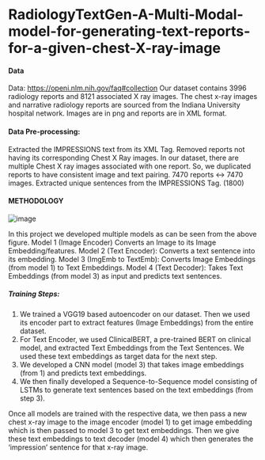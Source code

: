 # RadiologyTextGen-A-Multi-Modal-model-for-generating-text-reports-for-a-given-chest-X-ray-image

#### Data
Data: https://openi.nlm.nih.gov/faq#collection
Our dataset contains 3996 radiology reports and 8121 associated X ray images.
The chest x-ray images and narrative radiology reports are sourced from the Indiana University hospital network.
Images are in png and reports are in XML format.

#### Data Pre-processing:
Extracted the IMPRESSIONS text from its XML Tag.
Removed reports not having its corresponding Chest X Ray images.
In our dataset, there are multiple Chest X ray  images associated with one report. So, we duplicated reports to have consistent image and text pairing. 
7470 reports <-> 7470 images.
Extracted unique sentences from the IMPRESSIONS Tag. (1800)


#### METHODOLOGY 
![image](https://github.com/abdulmoid7416/RadiologyTextGen-A-Multi-Modal-model-for-generating-text-reports-for-a-given-chest-X-ray-image/assets/55455312/19de7949-8126-472d-bb58-d958cdb7fdde)

In this project we developed multiple models as can be seen from the above figure. 
Model 1 (Image Encoder) Converts an Image to its Image Embedding/features.
Model 2 (Text Encoder): Converts a text sentence into its embedding.
Model 3 (ImgEmb to TextEmb): Converts Image Embeddings (from model 1) to Text Embeddings.
Model 4 (Text Decoder): Takes Text Embeddings (from model 3) as input and predicts text sentences.

##### Training Steps:
1. We trained a VGG19 based autoencoder on our dataset. Then we used its encoder part to extract features (Image Embeddings) from the entire dataset. 
2. For Text Encoder, we used ClinicalBERT, a pre-trained BERT on clinical model, and extracted Text Embeddings from the Text Sentences. We used these text embeddings as target data for the next step.
3. We developed a CNN model (model 3) that takes image embeddings (from 1) and predicts text embeddings. 
4. We then finally developed a Sequence-to-Sequence model consisting of LSTMs to generate text sentences based on the text embeddings (from step 3).

Once all models are trained with the respective data, we then pass a new chest x-ray image to the image encoder (model 1) to get image embedding which is then passed to model 3 to get text embeddings. Then we give these text embeddings to text decoder (model 4) which then generates the ‘impression’ sentence for that x-ray image.
